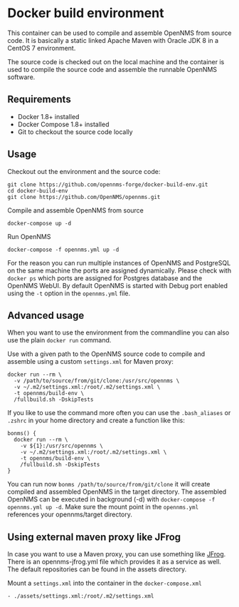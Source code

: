 # Docker build environment

This container can be used to compile and assemble OpenNMS from source code.
It is basically a static linked Apache Maven with Oracle JDK 8 in a CentOS 7 environment.

The source code is checked out on the local machine and the container is used to compile the source code and assemble the runnable OpenNMS software.

## Requirements

* Docker 1.8+ installed
* Docker Compose 1.8+ installed
* Git to checkout the source code locally

## Usage

Checkout out the environment and the source code:
```
git clone https://github.com/opennms-forge/docker-build-env.git
cd docker-build-env
git clone https://github.com/OpenNMS/opennms.git
```

Compile and assemble OpenNMS from source
```
docker-compose up -d
```

Run OpenNMS
```
docker-compose -f opennms.yml up -d
```

For the reason you can run multiple instances of OpenNMS and PostgreSQL on the same machine the ports are assigned dynamically.
Please check with `docker ps` which ports are assigned for Postgres database and the OpenNMS WebUI.
By default OpenNMS is started with Debug port enabled using the `-t` option in the `opennms.yml` file.

## Advanced usage

When you want to use the environment from the commandline you can also use the plain `docker run` command.

Use with a given path to the OpenNMS source code to compile and assemble using a custom `settings.xml` for Maven proxy:

```
docker run --rm \
  -v /path/to/source/from/git/clone:/usr/src/opennms \
  -v ~/.m2/settings.xml:/root/.m2/settings.xml \
  -t opennms/build-env \
  /fullbuild.sh -DskipTests
```

If you like to use the command more often you can use the `.bash_aliases` or `.zshrc` in your home directory and create a function like this:

```
bonms() {
  docker run --rm \
    -v ${1}:/usr/src/opennms \
    -v ~/.m2/settings.xml:/root/.m2/settings.xml \
    -t opennms/build-env \
    /fullbuild.sh -DskipTests
}
```

You can run now `bonms /path/to/source/from/git/clone` it will create compiled and assembled OpenNMS in the target directory.
The assembled OpenNMS can be executed in background (-d) with `docker-compose -f opennms.yml up -d`.
Make sure the mount point in the `opennms.yml` references your opennms/target directory.

## Using external maven proxy like JFrog

In case you want to use a Maven proxy, you can use something like [JFrog](https://www.jfrog.com).
There is an opennms-jfrog.yml file which provides it as a service as well.
The default repositories can be found in the assets directory.

Mount a `settings.xml` into the container in the `docker-compose.xml`
```
- ./assets/settings.xml:/root/.m2/settings.xml
```

